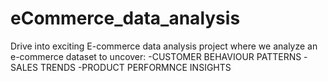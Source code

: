 # eCommerce_data_analysis

Drive into exciting E-commerce data analysis project where we analyze an e-commerce dataset to uncover:
-CUSTOMER BEHAVIOUR PATTERNS
-SALES TRENDS
-PRODUCT PERFORMNCE INSIGHTS
